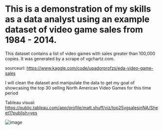 # This is a demonstration of my skills as a data analyst using an example dataset of video game sales from 1984 - 2014. 

This dataset contains a list of video games with sales greater than 100,000 copies. It was generated by a scrape of vgchartz.com.

sourceurl: https://www.kaggle.com/code/upadorprofzs/eda-video-game-sales

I will clean the dataset and manipulate the data to get my goal of showcasing the top 30 selling North American Video Games for this time period

Tableau visual: https://public.tableau.com/app/profile/matt.shuff/viz/top25vgsalesinNA/Sheet1?publish=yes

![image](https://github.com/Matthewc53/Video_game_sales/assets/31051617/21ac3438-5752-4c5e-9130-7a14a569dbb4)
